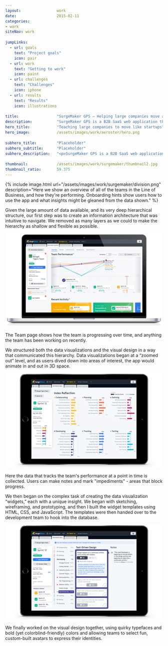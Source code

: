 ```yaml
---
layout:                work
date:                  2015-02-11
categories:    
- work
siteNav: work

jumpLinks:
  - url: goals
    text: "Project goals"
    icon: pair
  - url: work
    text: "Getting to work"
    icon: paint
  - url: challenges
    text: "Challenges"
    icon: iphone
  - url: results
    text: "Results"
    icon: illustrations

title:                 "SurgeMaker GPS — Helping large companies move as nimbly as startups"
description:           "SurgeMaker GPS is a B2B SaaS web application that visualizes the improvements made by teams under coaching and helps inform executives' decisions by drawing insights from data."
hero_title:            "Teaching large companies to move like startups"
hero_image:            /assets/images/work/aeroster/hero.png

subhero_title:         "Placeholder"
subhero_subtitle:      "Placeholder"
subhero_description:   "<p>SurgeMaker GPS is a B2B SaaS web application that visualizes the improvements made by teams under coaching and helps inform executives' decisions by drawing insights from data.</p>"

thumbnail:             /assets/images/work/surgemaker/thumbnail2.jpg
thumbnail_ratio:       59.375
---
```


{% include image.html url="/assets/images/work/surgemaker/division.png" description="Here we show an overview of all of the teams in the Line of Business, and how they're performing. Onboarding hints show users how to use the app and what insights might be gleaned from the data shown." %}

<!-- ![Division Page][division]
<figcaption>Here we show an overview of all of the teams in the Line of Business, and how they're performing. Onboarding hints show users how to use the app and what insights might be gleaned from the data shown.</figcaption> -->

Given the large amount of data available, and its very deep hierarchical structure, our first step was to create an information architecture that was intuitive to navigate. We removed as many layers as we could to make the hierarchy as shallow and flexible as possible. 

![Team Page][team]
<figcaption>The Team page shows how the team is progressing over time, and anything the team has been working on recently.</figcaption>

We structured both the data visualizations and the visual design in a way that communicated this hierarchy. Data visualizations began at a “zoomed out” level, and as users dived down into areas of interest, the app would animate in and out in 3D space.

![iPad][ipad-1]
<figcaption>Here the data that tracks the team's performance at a point in time is collected. Users can make notes and mark "impediments" - areas that block progress.</figcaption>

We then began on the complex task of creating the data visualization “widgets,” each with a unique insight. We began with sketching, wireframing, and prototyping, and then I built the widget templates using HTML, CSS, and JavaScript. The templates were then handed over to the development team to hook into the database.

![iPad][ipad-2]

We finally worked on the visual design together, using quirky typefaces and bold (yet colorblind-friendly) colors and allowing teams to select fun, custom-built avatars to express their identities.

[division]: /assets/images/work/surgemaker/division.png
[team]: /assets/images/work/surgemaker/team.gif
[ipad-1]: /assets/images/work/surgemaker/ipad-1.png
[ipad-2]: /assets/images/work/surgemaker/ipad-2.png